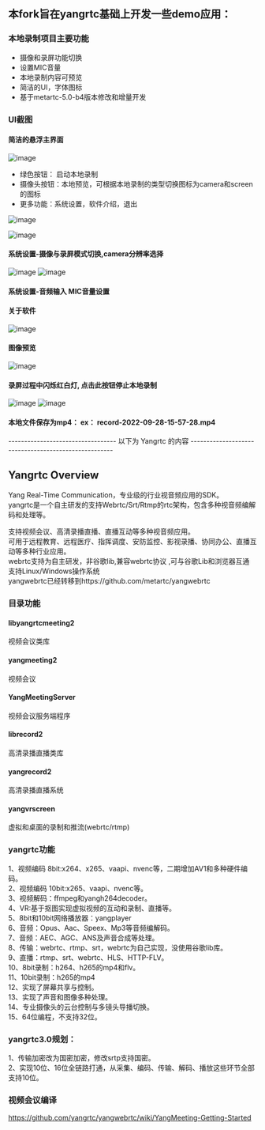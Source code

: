 
## 本fork旨在yangrtc基础上开发一些demo应用：
### 本地录制项目主要功能
+ 摄像和录屏功能切换
+ 设置MIC音量
+ 本地录制内容可预览
+ 简洁的UI，字体图标
+ 基于metartc-5.0-b4版本修改和增量开发

### UI截图
#### 简洁的悬浮主界面
![image](https://user-images.githubusercontent.com/42959931/192723260-74e88a8d-8af9-4ee7-979e-ae388ce2947f.png)
+ 绿色按钮： 启动本地录制
+ 摄像头按钮：本地预览，可根据本地录制的类型切换图标为camera和screen的图标
+ 更多功能：系统设置，软件介绍，退出

![image](https://user-images.githubusercontent.com/42959931/192721633-dd6377c6-8fdb-4764-85a6-587a13cfc417.png)

![image](https://user-images.githubusercontent.com/42959931/192721728-64c2915f-6ee4-4ba9-942a-4b913c37df14.png)

#### 系统设置-摄像与录屏模式切换,camera分辨率选择
![image](https://user-images.githubusercontent.com/42959931/192721915-2b6539b8-eec6-4165-ab37-a715a833b767.png)
![image](https://user-images.githubusercontent.com/42959931/192723851-abd84eda-ef97-4d8e-805e-03821302022d.png)

#### 系统设置-音频输入 MIC音量设置


#### 关于软件
![image](https://user-images.githubusercontent.com/42959931/192725795-0bab57d8-380b-4d26-9e0e-a112b44f80d1.png)

#### 图像预览
![image](https://user-images.githubusercontent.com/42959931/192724702-6e46c223-0598-4d6e-954b-ef8f9a2b99c2.png)

#### 录屏过程中闪烁红白灯, 点击此按钮停止本地录制
![image](https://user-images.githubusercontent.com/42959931/192722369-68d4692f-c7a3-42e0-b5f5-eb0b878eb6ed.png)
![image](https://user-images.githubusercontent.com/42959931/192722825-807e662c-48ef-48ae-b056-54909a457a7f.png)

#### 本地文件保存为mp4： ex： record-2022-09-28-15-57-28.mp4

---------------------------------- 以下为 Yangrtc 的内容 -----------------------------------------------------

## Yangrtc Overview
 
Yang Real-Time Communication，专业级的行业视音频应用的SDK。   
yangrtc是一个自主研发的支持Webrtc/Srt/Rtmp的rtc架构，包含多种视音频编解码和处理等。  

支持视频会议、高清录播直播、直播互动等多种视音频应用。  
 可用于远程教育、远程医疗、指挥调度、安防监控、影视录播、协同办公、直播互动等多种行业应用。  
webrtc支持为自主研发，非谷歌lib,兼容webrtc协议 ,可与谷歌Lib和浏览器互通  
支持Linux/Windows操作系统  
yangwebrtc已经转移到https://github.com/metartc/yangwebrtc  



### 目录功能  
#### libyangrtcmeeting2
视频会议类库  
#### yangmeeting2 
视频会议  
#### YangMeetingServer 
视频会议服务端程序  
#### librecord2
高清录播直播类库  
#### yangrecord2
高清录播直播系统   
#### yangvrscreen 
虚拟和桌面的录制和推流(webrtc/rtmp)  


### yangrtc功能

 1、视频编码 8bit:x264、x265、vaapi、nvenc等，二期增加AV1和多种硬件编码。  
 2、视频编码 10bit:x265、vaapi、nvenc等。  
 3、视频解码：ffmpeg和yangh264decoder。  
 4、VR:基于抠图实现虚拟视频的互动和录制、直播等。  
 5、8bit和10bit网络播放器：yangplayer  
 6、音频：Opus、Aac、Speex、Mp3等音频编解码。  
 7、音频：AEC、AGC、ANS及声音合成等处理。  
 8、传输：webrtc、rtmp、srt，webrtc为自己实现，没使用谷歌lib库。  
 9、直播：rtmp、srt、webrtc、HLS、HTTP-FLV。  
 10、8bit录制：h264、h265的mp4和flv。  
 11、10bit录制：h265的mp4  
 12、实现了屏幕共享与控制。  
 13、实现了声音和图像多种处理。  
 14、专业摄像头的云台控制与多镜头导播切换。  
 15、64位编程，不支持32位。   
  
  
### yangrtc3.0规划：  
1、传输加密改为国密加密，修改srtp支持国密。    
2、实现10位、16位全链路打通，从采集、编码、传输、解码、播放这些环节全部支持10位。  

### 视频会议编译

https://github.com/yangrtc/yangwebrtc/wiki/YangMeeting-Getting-Started

